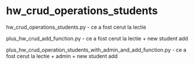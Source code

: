 # hw_crud_operations_students

hw_crud_operations_students.py - ce a fost cerut la lectie

plus_hw_crud_add_function.py -  ce a fost cerut la lectie + new student add

plus_hw_crud_operation_students_with_admin_and_add_function.py - ce a fost cerut la lectie + admin + new student add
